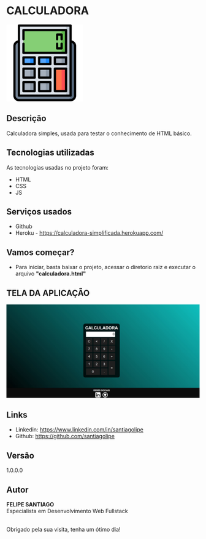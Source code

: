 # <b>CALCULADORA</b>

<img src="https://github.com/santiagolipe/calculadora/blob/main/src/calculadora.png" style="width:200px;"><br>


## Descrição
<p> Calculadora simples, usada para testar o conhecimento de HTML básico.</p>

## Tecnologias utilizadas 

As tecnologias usadas no projeto foram:

* HTML
* CSS
* JS

## Serviços usados

* Github
* Heroku - <a href target=_blank>https://calculadora-simplificada.herokuapp.com/</a>


## Vamos começar?

* Para iniciar, basta baixar o projeto, acessar o diretorio raiz e executar o arquivo <b>"calculadora.html"</b>

## TELA DA APLICAÇÃO


![inicio](https://github.com/santiagolipe/calculadora/blob/main/src/tela.JPG)


## Links
  - Linkedin: https://www.linkedin.com/in/santiagolipe
  - Github: https://github.com/santiagolipe

  ## Versão

  1.0.0.0


  ## Autor

  **FELIPE SANTIAGO** <br>
  Especialista em Desenvolvimento Web Fullstack <br><br>
  
  Obrigado pela sua visita, tenha um ótimo dia!
